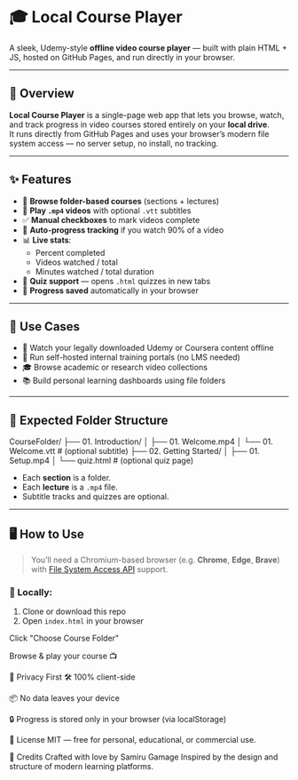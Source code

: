 # 🎓 Local Course Player

A sleek, Udemy-style **offline video course player** — built with plain HTML + JS, hosted on GitHub Pages, and run directly in your browser.

---

## 🌟 Overview

**Local Course Player** is a single-page web app that lets you browse, watch, and track progress in video courses stored entirely on your **local drive**.  
It runs directly from GitHub Pages and uses your browser’s modern file system access — no server setup, no install, no tracking.

---

## ✨ Features

- 📁 **Browse folder-based courses** (sections + lectures)
- 🎥 **Play `.mp4` videos** with optional `.vtt` subtitles
- ✅ **Manual checkboxes** to mark videos complete
- 🔁 **Auto-progress tracking** if you watch 90% of a video
- 📊 **Live stats**:
  - Percent completed
  - Videos watched / total
  - Minutes watched / total duration
- 📝 **Quiz support** — opens `.html` quizzes in new tabs
- 💾 **Progress saved** automatically in your browser

---

## 🧠 Use Cases

- 🧳 Watch your legally downloaded Udemy or Coursera content offline
- 🏫 Run self-hosted internal training portals (no LMS needed)
- 🎓 Browse academic or research video collections
- 📚 Build personal learning dashboards using file folders

---

## 📂 Expected Folder Structure

CourseFolder/
├── 01. Introduction/
│ ├── 01. Welcome.mp4
│ └── 01. Welcome.vtt # (optional subtitle)
├── 02. Getting Started/
│ ├── 01. Setup.mp4
│ └── quiz.html # (optional quiz page)



- Each **section** is a folder.
- Each **lecture** is a `.mp4` file.
- Subtitle tracks and quizzes are optional.

---

## 🖥️ How to Use

> You’ll need a Chromium-based browser (e.g. **Chrome**, **Edge**, **Brave**) with [File System Access API](https://developer.mozilla.org/en-US/docs/Web/API/File_System_Access_API) support.

### 🔸 Locally:
1. Clone or download this repo
2. Open `index.html` in your browser  


Click "Choose Course Folder"

Browse & play your course 📺


🔐 Privacy First
🛠 100% client-side

📦 No data leaves your device

🔒 Progress is stored only in your browser (via localStorage)


📝 License
MIT — free for personal, educational, or commercial use.

🙌 Credits
Crafted with love by Samiru Gamage
Inspired by the design and structure of modern learning platforms.
